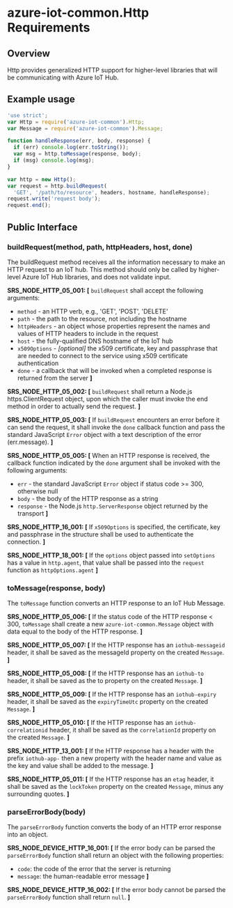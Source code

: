 # azure-iot-common.Http Requirements

## Overview
Http provides generalized HTTP support for higher-level libraries that will be communicating with Azure IoT Hub.
## Example usage

```js
'use strict';
var Http = require('azure-iot-common').Http;
var Message = require('azure-iot-common').Message;

function handleResponse(err, body, response) {
  if (err) console.log(err.toString());
  var msg = http.toMessage(response, body);
  if (msg) console.log(msg);
}

var http = new Http();
var request = http.buildRequest(
  'GET', '/path/to/resource', headers, hostname, handleResponse);
request.write('request body');
request.end();
```

## Public Interface
### buildRequest(method, path, httpHeaders, host, done)
The buildRequest method receives all the information necessary to make an HTTP request to an IoT hub.  This method should only be called by higher-level Azure IoT Hub libraries, and does not validate input.

**SRS_NODE_HTTP_05_001: [** `buildRequest` shall accept the following arguments:
- `method` - an HTTP verb, e.g., 'GET', 'POST', 'DELETE'
- `path` - the path to the resource, not including the hostname
- `httpHeaders` - an object whose properties represent the names and values of HTTP headers to include in the request
- `host` - the fully-qualified DNS hostname of the IoT hub
- `x509Options` - *[optional]* the x509 certificate, key and passphrase that are needed to connect to the service using x509 certificate authentication
- `done` - a callback that will be invoked when a completed response is returned from the server **]**

**SRS_NODE_HTTP_05_002: [** `buildRequest` shall return a Node.js https.ClientRequest object, upon which the caller must invoke the end method in order to actually send the request. **]**

**SRS_NODE_HTTP_05_003: [** If `buildRequest` encounters an error before it can send the request, it shall invoke the `done` callback function and pass the standard JavaScript `Error` object with a text description of the error (err.message). **]**

**SRS_NODE_HTTP_05_005: [** When an HTTP response is received, the callback function indicated by the `done` argument shall be invoked with the following arguments:
- `err` - the standard JavaScript `Error` object if status code >= 300, otherwise null
- `body` - the body of the HTTP response as a string
- `response` - the Node.js `http.ServerResponse` object returned by the transport **]**

**SRS_NODE_HTTP_16_001: [** If `x509Options` is specified, the certificate, key and passphrase in the structure shall be used to authenticate the connection. **]**

**SRS_NODE_HTTP_18_001: [** If the `options` object passed into `setOptions` has a value in `http.agent`, that value shall be passed into the `request` function as `httpOptions.agent` **]**

### toMessage(response, body)
The `toMessage` function converts an HTTP response to an IoT Hub Message.

**SRS_NODE_HTTP_05_006: [** If the status code of the HTTP response < 300, `toMessage` shall create a new `azure-iot-common.Message` object with data equal to the body of the HTTP response. **]**

**SRS_NODE_HTTP_05_007: [** If the HTTP response has an `iothub-messageid` header, it shall be saved as the messageId property on the created `Message`. **]**

**SRS_NODE_HTTP_05_008: [** If the HTTP response has an `iothub-to` header, it shall be saved as the to property on the created `Message`. **]**

**SRS_NODE_HTTP_05_009: [** If the HTTP response has an `iothub-expiry` header, it shall be saved as the `expiryTimeUtc` property on the created `Message`. **]**

**SRS_NODE_HTTP_05_010: [** If the HTTP response has an `iothub-correlationid` header, it shall be saved as the `correlationId` property on the created `Message`. **]**

**SRS_NODE_HTTP_13_001: [** If the HTTP response has a header with the prefix `iothub-app-` then a new property with the header name and value as the key and value shall be added to the message. **]**

**SRS_NODE_HTTP_05_011: [** If the HTTP response has an `etag` header, it shall be saved as the `lockToken` property on the created `Message`, minus any surrounding quotes. **]**

### parseErrorBody(body)
The `parseErrorBody` function converts the body of an HTTP error response into an object.

**SRS_NODE_DEVICE_HTTP_16_001: [** If the error body can be parsed the `parseErrorBody` function shall return an object with the following properties:
- `code`: the code of the error that the server is returning
- `message`: the human-readable error message **]**

**SRS_NODE_DEVICE_HTTP_16_002: [** If the error body cannot be parsed the `parseErrorBody` function shall return `null`. **]**


